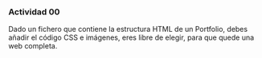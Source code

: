 ### Actividad 00

Dado un fichero que contiene la estructura HTML de un Portfolio, debes añadir
el código CSS e imágenes, eres libre de elegir, para que quede una web completa.
